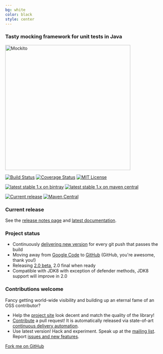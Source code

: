 ```yaml
---
bg: white
color: black
style: center
---
```

### Tasty mocking framework for unit tests in Java

<img alt="Mockito" src="https://github.com/mockito/mockito.github.io/raw/master/img/logo%402x.png" width="400">

[![Build Status](https://travis-ci.org/mockito/mockito.svg?branch=master)](https://travis-ci.org/mockito/mockito)
[![Coverage Status](https://img.shields.io/codecov/c/github/mockito/mockito.svg)](https://codecov.io/github/mockito/mockito)
[![MIT License](http://img.shields.io/badge/license-MIT-yellowgreen.svg) ](https://github.com/mockito/mockito/blob/master/LICENSE)

[![latest stable 1.x on bintray](https://img.shields.io/badge/Download-1.10.19-blue.svg)](https://bintray.com/szczepiq/maven/mockito/1.10.19/view)
[![latest stable 1.x on maven central](https://img.shields.io/badge/maven%20central-1.10.19-brightgreen.svg)](http://search.maven.org/#artifactdetails|org.mockito|mockito-core|1.10.19|)

[![Current release](https://api.bintray.com/packages/szczepiq/maven/mockito/images/download.svg)](https://bintray.com/szczepiq/maven/mockito/_latestVersion)
[![Maven Central](https://maven-badges.herokuapp.com/maven-central/org.mockito/mockito-core/badge.svg)](https://maven-badges.herokuapp.com/maven-central/org.mockito/mockito-core)


### Current release

See the [release notes page](https://github.com/mockito/mockito/blob/master/doc/release-notes/official.md) and [latest documentation](http://mockito.github.io/mockito/docs/current/org/mockito/Mockito.html).

### Project status

* Continuously [delivering new version](https://github.com/mockito/mockito/blob/master/doc/release-notes/official.md) for every git push that passes the build
* Moving away from [Google Code](https://code.google.com/p/mockito/) to [GitHub](https://github.com/mockito/mockito) (GitHub, you're awesome, thank you!)
* Releasing [2.0 beta](https://github.com/mockito/mockito/issues/123), 2.0 final when ready
* Compatible with JDK8 with exception of defender methods, JDK8 support will improve in 2.0

### Contributions welcome

Fancy getting world-wide visibility and building up an eternal fame of an OSS contributor?

* Help the [project site](https://github.com/mockito/mockito.github.io) look decent and match the quality of the library!
* [Contribute](https://github.com/mockito/mockito/wiki/How%20To%20Contribute) a pull request! It is automatically released via state-of-art [continuous delivery automation](http://szczepiq.blogspot.com/2014_08_01_archive.html).
* Use latest version! Hack and experiment. Speak up at the [mailing list](http://groups.google.com/group/mockito). Report [issues and new features](https://github.com/mockito/mockito/issues).

<span id="forkongithub">
  <a href="{{ site.source_link }}" class="bg-green">
    Fork me on GitHub
  </a>
</span>
